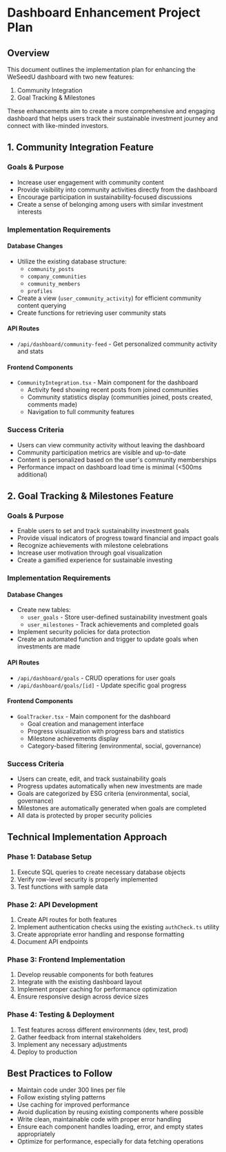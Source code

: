 # Dashboard Enhancement Project Plan

## Overview

This document outlines the implementation plan for enhancing the WeSeedU dashboard with two new features:
1. Community Integration
2. Goal Tracking & Milestones

These enhancements aim to create a more comprehensive and engaging dashboard that helps users track their sustainable investment journey and connect with like-minded investors.

## 1. Community Integration Feature

### Goals & Purpose
- Increase user engagement with community content
- Provide visibility into community activities directly from the dashboard
- Encourage participation in sustainability-focused discussions
- Create a sense of belonging among users with similar investment interests

### Implementation Requirements

#### Database Changes
- Utilize the existing database structure:
  - `community_posts`
  - `company_communities`
  - `community_members` 
  - `profiles`
- Create a view (`user_community_activity`) for efficient community content querying
- Create functions for retrieving user community stats

#### API Routes
- `/api/dashboard/community-feed` - Get personalized community activity and stats

#### Frontend Components
- `CommunityIntegration.tsx` - Main component for the dashboard
  - Activity feed showing recent posts from joined communities
  - Community statistics display (communities joined, posts created, comments made)
  - Navigation to full community features

### Success Criteria
- Users can view community activity without leaving the dashboard
- Community participation metrics are visible and up-to-date
- Content is personalized based on the user's community memberships
- Performance impact on dashboard load time is minimal (<500ms additional)

## 2. Goal Tracking & Milestones Feature

### Goals & Purpose
- Enable users to set and track sustainability investment goals
- Provide visual indicators of progress toward financial and impact goals
- Recognize achievements with milestone celebrations
- Increase user motivation through goal visualization
- Create a gamified experience for sustainable investing

### Implementation Requirements

#### Database Changes
- Create new tables:
  - `user_goals` - Store user-defined sustainability investment goals
  - `user_milestones` - Track achievements and completed goals
- Implement security policies for data protection
- Create an automated function and trigger to update goals when investments are made

#### API Routes
- `/api/dashboard/goals` - CRUD operations for user goals
- `/api/dashboard/goals/[id]` - Update specific goal progress

#### Frontend Components
- `GoalTracker.tsx` - Main component for the dashboard
  - Goal creation and management interface
  - Progress visualization with progress bars and statistics
  - Milestone achievements display
  - Category-based filtering (environmental, social, governance)

### Success Criteria
- Users can create, edit, and track sustainability goals
- Progress updates automatically when new investments are made
- Goals are categorized by ESG criteria (environmental, social, governance)
- Milestones are automatically generated when goals are completed
- All data is protected by proper security policies

## Technical Implementation Approach

### Phase 1: Database Setup
1. Execute SQL queries to create necessary database objects
2. Verify row-level security is properly implemented
3. Test functions with sample data

### Phase 2: API Development
1. Create API routes for both features
2. Implement authentication checks using the existing `authCheck.ts` utility
3. Create appropriate error handling and response formatting
4. Document API endpoints

### Phase 3: Frontend Implementation
1. Develop reusable components for both features
2. Integrate with the existing dashboard layout
3. Implement proper caching for performance optimization
4. Ensure responsive design across device sizes

### Phase 4: Testing & Deployment
1. Test features across different environments (dev, test, prod)
2. Gather feedback from internal stakeholders
3. Implement any necessary adjustments
4. Deploy to production

## Best Practices to Follow

- Maintain code under 300 lines per file
- Follow existing styling patterns
- Use caching for improved performance
- Avoid duplication by reusing existing components where possible
- Write clean, maintainable code with proper error handling
- Ensure each component handles loading, error, and empty states appropriately
- Optimize for performance, especially for data fetching operations
